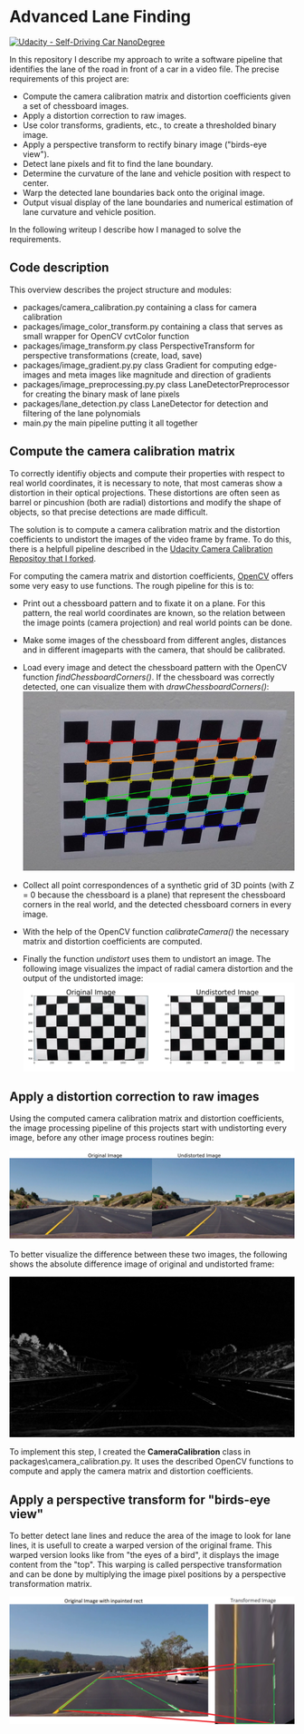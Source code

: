 # Advanced Lane Finding
[![Udacity - Self-Driving Car NanoDegree](https://s3.amazonaws.com/udacity-sdc/github/shield-carnd.svg)](http://www.udacity.com/drive)

[//]: # (Image References)

[image2]: ./output_images/camera_cal_test.png "Camera Calibration"
[image3]: ./output_images/chessboard_detect.png "Camera Calibration Chessboard"
[image4]: ./output_images/frame_undistort.png "Camera Calibration Video Frame"
[image5]: ./output_images/diff_img.png "Camera Calibration Video Frame Difference Image"
[image6]: ./output_images/warp_perspective.png "Warp Perspective"

In this repository I describe my approach to write a software pipeline that identifies the lane of the road in front of a car in a video file. The precise requirements of this project are:

* Compute the camera calibration matrix and distortion coefficients given a set of chessboard images.
* Apply a distortion correction to raw images.
* Use color transforms, gradients, etc., to create a thresholded binary image.
* Apply a perspective transform to rectify binary image ("birds-eye view").
* Detect lane pixels and fit to find the lane boundary.
* Determine the curvature of the lane and vehicle position with respect to center.
* Warp the detected lane boundaries back onto the original image.
* Output visual display of the lane boundaries and numerical estimation of lane curvature and vehicle position.

In the following writeup I describe how I managed to solve the requirements.


##  Code description

This overview describes the project structure and modules:

* packages/camera_calibration.py containing a class for camera calibration 
* packages/image_color_transform.py containing a class that serves as small wrapper for OpenCV cvtColor function
* packages/image_transform.py class PerspectiveTransform for perspective transformations (create, load, save)
* packages/image_gradient.py.py class Gradient for computing edge-images and meta images like magnitude and direction of gradients
* packages/image_preprocessing.py.py class LaneDetectorPreprocessor for creating the binary mask of lane pixels
* packages/lane_detection.py class LaneDetector for detection and filtering of the lane polynomials
* main.py the main pipeline putting it all together


##  Compute the camera calibration matrix

To correctly identifiy objects and compute their properties with respect to real world coordinates, it is necessary to note, that most cameras show a distortion in their optical projections. These distortions are often seen as barrel or pincushion (both are radial)  distortions and modify the shape of objects, so that precise detections are made difficult.

The solution is to compute a camera calibration matrix and the distortion coefficients to undistort the images of the video frame by frame. To do this, there is a helpfull pipeline described in the [Udacity Camera Calibration Repositoy that I forked](https://github.com/StefanGerlach/CarND-Camera-Calibration]). 

For computing the camera matrix and distortion coefficients, [OpenCV](https://opencv.org/) offers some very easy to use functions. The rough pipeline for this is to: 
  * Print out a chessboard pattern and to fixate it on a plane. For this pattern, the real world coordinates are known, so the relation between the image points (camera projection) and real world points can be done.
  * Make some images of the chessboard from different angles, distances and in different imageparts with the camera, that should be calibrated.
  * Load every image and detect the chessboard pattern with the OpenCV function *findChessboardCorners()*. If the chessboard was correctly detected, one can visualize them with *drawChessboardCorners()*:  
![Camera Calibration Chessboard Detection][image3]

  * Collect all point correspondences of a synthetic grid of 3D points (with Z = 0 because the chessboard is a plane) that represent the chessboard corners in the real world, and the detected chessboard corners in every image.
  * With the help of the OpenCV function *calibrateCamera()* the necessary matrix and distortion coefficients are computed.
  * Finally the function *undistort* uses them to undistort an image. The following image visualizes the impact of radial camera distortion and the output of the undistorted image:
  ![Camera Calibration][image2]


## Apply a distortion correction to raw images

Using the computed camera calibration matrix and distortion coefficients, the image processing pipeline of this projects start with undistorting every image, before any other image process routines begin:

![Camera Calibration Frame by Frame][image4]

To better visualize the difference between these two images, the following shows the absolute difference image of original and undistorted frame:

![Camera Calibration Difference Image][image5]

To implement this step, I created the **CameraCalibration** class in packages\camera_calibration.py. It uses the described OpenCV functions to compute and apply the camera matrix and distortion coefficients.


## Apply a perspective transform for "birds-eye view"

To better detect lane lines and reduce the area of the image to look for lane lines, it is usefull to create a warped version of the original frame. This warped version looks like from "the eyes of a bird", it displays the image content from the "top". This warping is called perspective transformation and can be done by multiplying the image pixel positions by a perspective transformation matrix.

![Perspective Transformation][image6]


